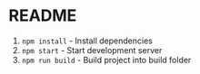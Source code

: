 # README

1. `npm install` - Install dependencies
2. `npm start` - Start development server
3. `npm run build` - Build project into build folder

